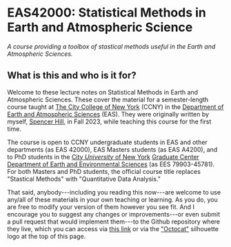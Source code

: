 # EAS42000: Statistical Methods in Earth and Atmospheric Science

*A course providing a toolbox of stastical methods useful in the Earth and Atmospheric Sciences.*

## What is this and who is it for?
Welcome to these lecture notes on Statistical Methods in Earth and Atmospheric Sciences.  These cover the material for a semester-length course taught at [The City College of New York](https://www.ccny.cuny.edu/) (CCNY) in the [Department of Earth and Atmospheric Sciences](https://www.ccny.cuny.edu/eas) (EAS).  They were originally written by myself, [Spencer Hill](https://shill.ccny.cuny.edu/), in Fall 2023, while teaching this course for the first time.

The course is open to CCNY undergraduate students in EAS and other departments (as EAS 42000), EAS Masters students (as EAS A4200), and to PhD students in the [City *University* of New York](https://www.cuny.edu/) [Graduate Center](https://www.gc.cuny.edu/) [Department of Earth and Environmental Sciences](https://www.gc.cuny.edu/earth-and-environmental-sciences) (as EES 79903-45781).  For both Masters and PhD students, the official course title replaces "Stastical Methods" with "Quantitative Data Analysis."

That said, anybody---including you reading this now---are welcome to use any/all of these materials in your own teaching or learning.  As you do, you are free to modify your version of them however you see fit.  And I encourage you to suggest any changes or improvements---or even submit a pull request that would implement them---to the Github repository where they live, which you can access via [this link](https://github.com/spencerahill/stat-methods-course) or via the ["Octocat"](https://octodex.github.com/original/) silhouette logo at the top of this page.
